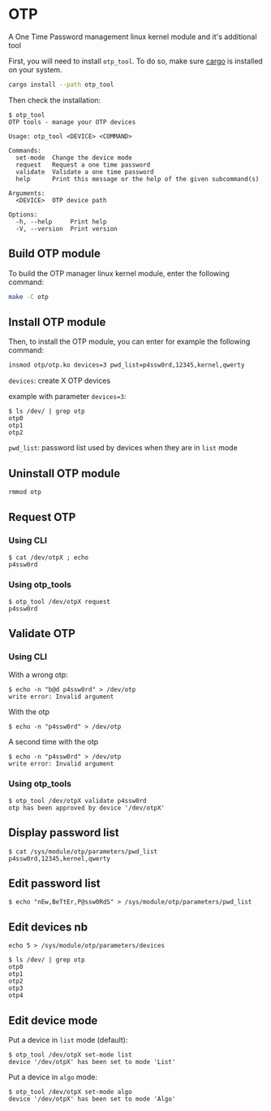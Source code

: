 # OTP

A One Time Password management linux kernel module and it's additional tool

First, you will need to install `otp_tool`. To do so, make sure [cargo](https://www.rust-lang.org/tools/install) is installed on your system.

```sh
cargo install --path otp_tool
```

Then check the installation:

```
$ otp_tool
OTP tools - manage your OTP devices

Usage: otp_tool <DEVICE> <COMMAND>

Commands:
  set-mode  Change the device mode
  request   Request a one time password
  validate  Validate a one time password
  help      Print this message or the help of the given subcommand(s)

Arguments:
  <DEVICE>  OTP device path

Options:
  -h, --help     Print help
  -V, --version  Print version
```

## Build OTP module

To build the OTP manager linux kernel module, enter the following command:

```sh
make -C otp
```

## Install OTP module

Then, to install the OTP module, you can enter for example the following command:

```sh
insmod otp/otp.ko devices=3 pwd_list=p4ssw0rd,12345,kernel,qwerty
```

`devices`: create X OTP devices

example with parameter `devices=3`:

```
$ ls /dev/ | grep otp
otp0
otp1
otp2
```

`pwd_list`: password list used by devices when they are in `list` mode

## Uninstall OTP module

```sh
rmmod otp
```

## Request OTP

### Using CLI

```
$ cat /dev/otpX ; echo
p4ssw0rd
```

### Using otp_tools

```
$ otp_tool /dev/otpX request
p4ssw0rd
```

## Validate OTP

### Using CLI

With a wrong otp:

```
$ echo -n "b@d p4ssw0rd" > /dev/otp
write error: Invalid argument
```

With the otp

```
$ echo -n "p4ssw0rd" > /dev/otp
```

A second time with the otp

```
$ echo -n "p4ssw0rd" > /dev/otp
write error: Invalid argument
```

### Using otp_tools

```
$ otp_tool /dev/otpX validate p4ssw0rd
otp has been approved by device '/dev/otpX'
```

## Display password list

```
$ cat /sys/module/otp/parameters/pwd_list
p4ssw0rd,12345,kernel,qwerty
```

## Edit password list

```
$ echo "nEw,BeTtEr,P@ssw0RdS" > /sys/module/otp/parameters/pwd_list
```

## Edit devices nb

```
echo 5 > /sys/module/otp/parameters/devices
```

```
$ ls /dev/ | grep otp
otp0
otp1
otp2
otp3
otp4
```

## Edit device mode

Put a device in `list` mode (default):

```
$ otp_tool /dev/otpX set-mode list
device '/dev/otpX' has been set to mode 'List'
```

Put a device in `algo` mode:

```
$ otp_tool /dev/otpX set-mode algo
device '/dev/otpX' has been set to mode 'Algo'
```

